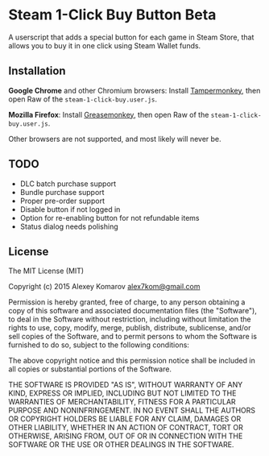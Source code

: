 # Steam 1-Click Buy Button Beta

A userscript that adds a special button for each game in Steam Store, that allows you to buy it in one click using Steam Wallet funds.

## Installation

__Google Chrome__ and other Chromium browsers: Install [Tampermonkey](https://chrome.google.com/webstore/detail/tampermonkey/dhdgffkkebhmkfjojejmpbldmpobfkfo), then open Raw of the `steam-1-click-buy.user.js`.

__Mozilla Firefox__: Install [Greasemonkey](https://addons.mozilla.org/en-us/firefox/addon/greasemonkey/), then open Raw of the `steam-1-click-buy.user.js`.

Other browsers are not supported, and most likely will never be.

## TODO

* DLC batch purchase support
* Bundle purchase support
* Proper pre-order support
* Disable button if not logged in
* Option for re-enabling button for not refundable items
* Status dialog needs polishing

## License

The MIT License (MIT)

Copyright (c) 2015 Alexey Komarov alex7kom@gmail.com

Permission is hereby granted, free of charge, to any person obtaining a copy of this software and associated documentation files (the "Software"), to deal in the Software without restriction, including without limitation the rights to use, copy, modify, merge, publish, distribute, sublicense, and/or sell copies of the Software, and to permit persons to whom the Software is furnished to do so, subject to the following conditions:

The above copyright notice and this permission notice shall be included in all copies or substantial portions of the Software.

THE SOFTWARE IS PROVIDED "AS IS", WITHOUT WARRANTY OF ANY KIND, EXPRESS OR IMPLIED, INCLUDING BUT NOT LIMITED TO THE WARRANTIES OF MERCHANTABILITY, FITNESS FOR A PARTICULAR PURPOSE AND NONINFRINGEMENT. IN NO EVENT SHALL THE AUTHORS OR COPYRIGHT HOLDERS BE LIABLE FOR ANY CLAIM, DAMAGES OR OTHER LIABILITY, WHETHER IN AN ACTION OF CONTRACT, TORT OR OTHERWISE, ARISING FROM, OUT OF OR IN CONNECTION WITH THE SOFTWARE OR THE USE OR OTHER DEALINGS IN THE SOFTWARE.
